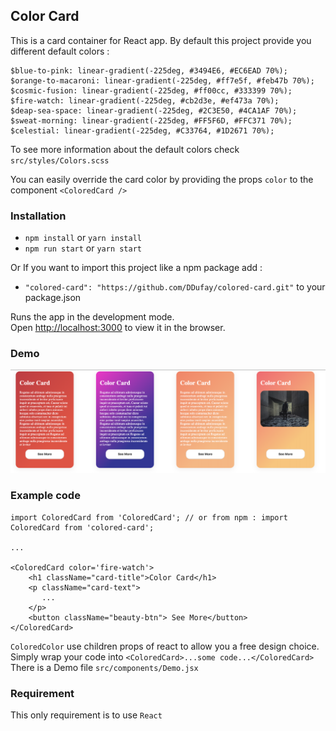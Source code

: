 ## Color Card

This is a card container for React app.
By default this project provide you different default colors :
```
$blue-to-pink: linear-gradient(-225deg, #3494E6, #EC6EAD 70%);
$orange-to-macaroni: linear-gradient(-225deg, #ff7e5f, #feb47b 70%);
$cosmic-fusion: linear-gradient(-225deg, #ff00cc, #333399 70%);
$fire-watch: linear-gradient(-225deg, #cb2d3e, #ef473a 70%);
$deap-sea-space: linear-gradient(-225deg, #2C3E50, #4CA1AF 70%);
$sweat-morning: linear-gradient(-225deg, #FF5F6D, #FFC371 70%);
$celestial: linear-gradient(-225deg, #C33764, #1D2671 70%);
```

To see more information about the default colors check `src/styles/Colors.scss`

You can easily override the card color by providing the props `color` 
to the component `<ColoredCard />`


### Installation
- `npm install` or `yarn install`
- `npm run start` or `yarn start` 

Or
If you want to import this project like a npm package add :
- `"colored-card": "https://github.com/DDufay/colored-card.git"`
to your package.json

Runs the app in the development mode.<br>
Open [http://localhost:3000](http://localhost:3000) to view it in the browser.

### Demo
![Demo image](./demo.png)

### Example code

```
import ColoredCard from 'ColoredCard'; // or from npm : import ColoredCard from 'colored-card';

...

<ColoredCard color='fire-watch'>
    <h1 className="card-title">Color Card</h1>
    <p className="card-text">
       ...
    </p>
    <button className="beauty-btn"> See More</button>
</ColoredCard>
```

`ColoredColor` use children props of react to allow you a free design choice.
Simply wrap your code into `<ColoredCard>...some code...</ColoredCard>`
There is a Demo file `src/components/Demo.jsx`

### Requirement
This only requirement is to use `React`